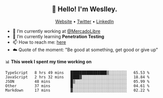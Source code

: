 <h2 align="center">👋 Hello! I'm Weslley.</h2>
<p align="center">
  <a href="http://weslleyneri.com.br">Website</a> •
  <a href="https://twitter.com/Weslley_Neri">Twitter</a> •
  <a href="https://www.linkedin.com/in/weslley-neri-3658908b">LinkedIn</a>
</p>


- 🔭 I’m currently working at [@MercadoLibre](https://github.com/mercadolibre)
- 🌱 I’m currently learning **Penetration Testing**
- 📫 How to reach me: [here](mailto:weslley39@gmail.com)
- ☁️ Quote of the moment: "Be good at something, get good or give up"

📊 **This week I spent my time working on**
<!--START_SECTION:waka-->

```text
TypeScript   8 hrs 49 mins   ████████████████▒░░░░░░░░   65.53 %
JavaScript   2 hrs 32 mins   ████▓░░░░░░░░░░░░░░░░░░░░   18.84 %
JSON         48 mins         █▒░░░░░░░░░░░░░░░░░░░░░░░   05.99 %
Other        37 mins         █░░░░░░░░░░░░░░░░░░░░░░░░   04.61 %
Markdown     17 mins         ▓░░░░░░░░░░░░░░░░░░░░░░░░   02.22 %
```

<!--END_SECTION:waka-->

<!-- Inspired by https://github.com/gruselhaus/gruselhaus -->